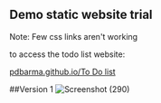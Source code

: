 ## Demo static website trial 
Note: Few css links aren't working

to access the todo list website:

[pdbarma.github.io/To Do list](https://pdbarma.github.io/To%20Do%20List/)


##Version 1
![Screenshot (290)](https://github.com/pdbarma/pdbarma.github.io/assets/76054109/dc58e6b9-c1dd-49e7-9303-d37f995fa31c)
